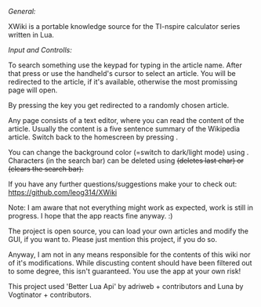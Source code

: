 *General:*

XWiki is a portable knowledge source for the TI-nspire calculator series written in Lua.

*Input and Controlls:*

To search something use the keypad for typing in the article name. After that press <enter> or use the handheld's cursor to select an article.
You will be redirected to the article, if it's available, otherwise the most promissing page will open.

By pressing the <return> key you get redirected to a randomly chosen article.

Any page consists of a text editor, where you can read the content of the article. Usually the content is a five sentence summary of the Wikipedia article.
Switch back to the homescreen by pressing <esc>.

You can change the background color (=switch to dark/light mode) using <tab>.
Characters (in the search bar) can be deleted using <del> (deletes last char) or <clear> (clears the search bar).

If you have any further questions/suggestions make your to check out:
    https://github.com/leog314/XWiki

Note: I am aware that not everything might work as expected, work is still in progress. I hope that the app reacts fine anyway. :)

The project is open source, you can load your own articles and modify the GUI, if you want to. Please just mention this project, if you do so.

Anyway, I am not in any means responsible for the contents of this wiki nor of it's modifications. While discusting content should have been filtered out to some degree, this isn't guaranteed. You use the app at your own risk!

This project used 'Better Lua Api' by adriweb + contributors and Luna by Vogtinator + contributors.